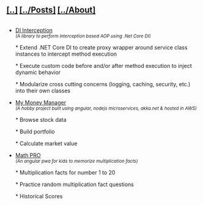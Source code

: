 <h2 style="display: inline-block"><a href="/">[..]</a></h2>
<h2 style="display: inline-block"><a href="/posts">[../Posts]</a></h2>
<h2 style="display: inline-block"><a href="/about">[../About]</a></h2>
<ul>
  <li>
    <a href="https://github.com/hitenpatel01/DependencyInjection.Interception/blob/master/README.md" target="_blank">DI Interception</a>
    <small style="display: block; font-style: italic">
        (A library to perform interception based AOP using .Net Core DI)
      </small>
    <p class="p-item">* Extend .NET Core DI to create proxy wrapper around service class instances to intercept method execution</p>
    <p class="p-item">* Execute custom code before and/or after method execution to inject dynamic behavior</p>
    <p class="p-item">* Modularize cross cutting concerns (logging, caching, security, etc.) into their own classes</p>
  </li>
  <li>
    <a href="https://mathpro.hitenpatel.net" target="_blank">My Money Manager</a>
    <small style="display: block; font-style: italic">
        (A hobby project built using angular, nodejs microservices, akka.net & hosted in AWS)
      </small>
    <p class="p-item">* Browse stock data</p>
    <p class="p-item">* Build portfolio</p>
    <p class="p-item">* Calculate market value</p>
  </li>
  <li>
    <a href="https://mathpro.hitenpatel.net" target="_blank">Math PRO</a>
    <small style="display: block; font-style: italic">
        (An angular pwa for kids to memorize multiplication facts)
      </small>
    <p class="p-item">* Multiplication facts for number 1 to 20</p>
    <p class="p-item">* Practice random multiplication fact questions</p>
    <p class="p-item">* Historical Scores</p>
  </li>
</ul>
